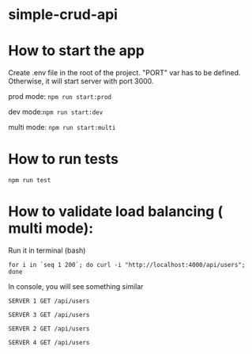 # simple-crud-api

# How to start the app

Create .env file in the root of the project.
"PORT" var has to be defined. Otherwise,  it will start server with port 3000.


prod mode: `npm run start:prod`

dev mode:`npm run start:dev`

multi mode: `npm run start:multi`

# How to run tests

`npm run test`



# How to validate load balancing ( multi mode):
Run it in terminal (bash)

``for i in `seq 1 200`; do curl -i "http://localhost:4000/api/users"; done``

In console, you will see something similar

`SERVER 1 GET /api/users`

`SERVER 3 GET /api/users`

`SERVER 2 GET /api/users`

`SERVER 4 GET /api/users`